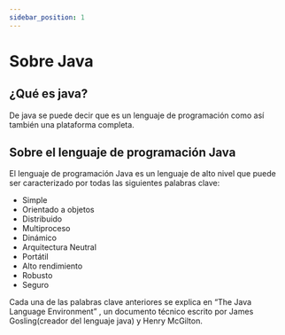 ```yaml
---
sidebar_position: 1
---
```

# Sobre Java
## ¿Qué es java?
De java se puede decir que es un lenguaje de programación como así también una plataforma completa.

## Sobre el lenguaje de programación Java
El lenguaje de programación Java es un lenguaje de alto nivel que puede ser caracterizado por todas las siguientes palabras clave:

- Simple
- Orientado a objetos
- Distribuido
- Multiproceso
- Dinámico
- Arquitectura Neutral
- Portátil
- Alto rendimiento
- Robusto
- Seguro

Cada una de las palabras clave anteriores se explica en “The Java Language Environment” , un documento técnico escrito por James Gosling(creador del lenguaje java) y Henry McGilton.
